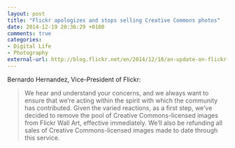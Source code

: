 ```yaml
---
layout: post
title: "Flickr apologizes and stops selling Creative Commons photos"
date: 2014-12-19 20:36:29 +0100
comments: true
categories: 
- Digital Life
- Photography
external-url: http://blog.flickr.net/en/2014/12/18/an-update-on-flickr-wall-art/
---
```


Bernardo Hernandez, Vice-President of Flickr:

> We hear and understand your concerns, and we always want to ensure that we’re acting within the spirit with which the community has contributed. Given the varied reactions, as a first step, we’ve decided to remove the pool of Creative Commons-licensed images from Flickr Wall Art, effective immediately. We’ll also be refunding all sales of Creative Commons-licensed images made to date through this service.